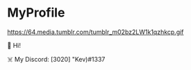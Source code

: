 # MyProfile
https://64.media.tumblr.com/tumblr_m02bz2LW1k1qzhkcp.gif

👋 Hi!

☠️ My Discord: [3020] "Kev)#1337


